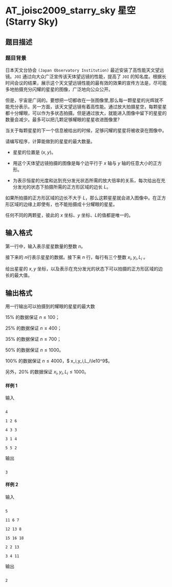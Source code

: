 # AT_joisc2009_starry_sky 星空 (Starry Sky)

## 题目描述

### 题目背景
日本天文台协会 `(Japan Observatory Institution)` 最近安装了高性能天文望远镜。`JOI` 通过向大众广泛宣传该天体望远镜的性能，提高了 `JOI` 的知名度。根据长时间会议的结果，展示这个天文望远镜性能的最有效的效果的宣传方法是，尽可能多地拍摄充分闪耀的星星的图像，广泛地向公众公开。

但是，宇宙是广阔的。要想把一切都收在一张图像里,那么每一颗星星的光辉就不能充分表示。另一方面，该天文望远镜有着高性能。通过放大拍摄星空，每颗星星都十分耀眼，可以作为多状态拍摄。但是通过放大，就能进入图像中留下的星星的数量会减少。最多可以把几颗足够耀眼的星星收进图像里?

当关于每颗星星的下一个信息被给出的时候，足够闪耀的星星将被收录在图像中。

请编写程序，计算能做到的星星的最大数量。

- 星星的位置是 $(x,y)$。

- 用这个天体望远镜拍摄的图像是每个边平行于 $x$ 轴与 $y$ 轴的任意大小的正方形。

- 为表示恒星的光度和达到充分发光状态所需的放大倍率的关系，每次给出在充分发光的状态下拍摄所需的正方形区域的边长 $L$。

如果所拍摄的正方形区域的边长不大于 $L$，那么这颗星星就会进入图像中。在正方形区域的边缘上即使有，也不能拍摄成十分耀眼的星星。

任何不同的两颗星，彼此的 $x$ 坐标、$y$ 坐标、$L$的值都是唯一的。

## 输入格式

第一行中，输入表示星星数量的整数 $n$。

接下来的 $n$行表示星星的数据。接下来 $n$ 行，每行有三个整数 $x_i,y_i,L_i$ 。

给出星星的 $x,y$ 坐标，以及表示在充分发光的状态下可以拍摄的正方形区域的边长的最大值。

## 输出格式

用一行输出可以拍摄到的耀眼的星星的最大数

$15\%$ 的数据保证 $n\le100$；

$25\%$ 的数据保证 $n\le400$；

$35\%$ 的数据保证 $n\le700$；

$50\%$ 的数据保证 $n\le1000$。

$100\%$ 的数据保证 $n\le4000$，$ x_i,y_i,L_i\le10^9$。

另外，$20\%$ 的数据保证 $x_i,y_i,L_i\le1000$。

#### 样例 $1$
输入
```
4
1 2 6
4 3 3
3 1 4
5 5 2
```
输出
```
3
```
#### 样例 $2$
输入
```
5
11 6 7
12 13 8
15 16 18
2 2 13
3 4 11
```
输出
```
2
```